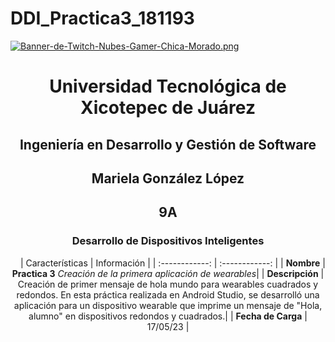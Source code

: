 # DDI_Practica3_181193

[![Banner-de-Twitch-Nubes-Gamer-Chica-Morado.png](https://i.postimg.cc/15q3LFXF/Banner-de-Twitch-Nubes-Gamer-Chica-Morado.png)](https://postimg.cc/MvzwBvyZ)

<div align="center">
  
# Universidad Tecnológica de Xicotepec de Juárez


## Ingeniería en Desarrollo y Gestión de Software
## Mariela González López
## 9A
### Desarrollo de Dispositivos Inteligentes

&nbsp;
&nbsp;
|  Características |  Información |
| :------------: | :------------: |
| **Nombre**  |  **Practica 3** *Creación de la primera aplicación de wearables*|
| **Descripción**  | Creación de primer mensaje de hola mundo para wearables cuadrados y redondos. En esta práctica realizada en Android Studio, se desarrolló una aplicación para un dispositivo wearable que imprime un mensaje de "Hola, alumno" en dispositivos redondos y cuadrados.|
|  **Fecha de Carga** | 17/05/23  |
